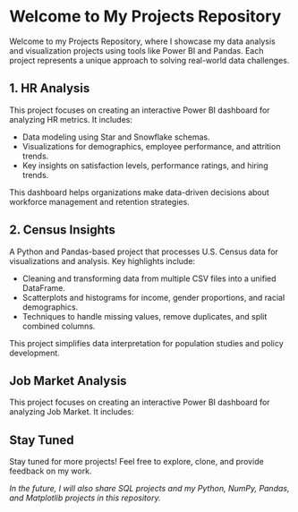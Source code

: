 # Welcome to My Projects Repository

Welcome to my Projects Repository, where I showcase my data analysis and visualization projects using tools like Power BI and Pandas. Each project represents a unique approach to solving real-world data challenges.

## 1. HR Analysis
This project focuses on creating an interactive Power BI dashboard for analyzing HR metrics. It includes:

- Data modeling using Star and Snowflake schemas.
- Visualizations for demographics, employee performance, and attrition trends.
- Key insights on satisfaction levels, performance ratings, and hiring trends.

This dashboard helps organizations make data-driven decisions about workforce management and retention strategies.

## 2. Census Insights
A Python and Pandas-based project that processes U.S. Census data for visualizations and analysis. Key highlights include:

- Cleaning and transforming data from multiple CSV files into a unified DataFrame.
- Scatterplots and histograms for income, gender proportions, and racial demographics.
- Techniques to handle missing values, remove duplicates, and split combined columns.

This project simplifies data interpretation for population studies and policy development.

## Job Market Analysis
This project focuses on creating an interactive Power BI dashboard for analyzing Job Market. It includes:


## Stay Tuned
Stay tuned for more projects! Feel free to explore, clone, and provide feedback on my work.

*In the future, I will also share SQL projects and my Python, NumPy, Pandas, and Matplotlib projects in this repository.*

